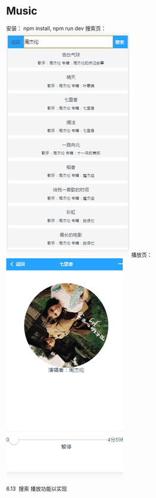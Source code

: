 # Music
安装：
npm install,
npm run dev
搜索页：
 ![image](https://github.com/w3313003/Music/raw/master/search.png)
播放页：
 ![image](https://github.com/w3313003/Music/raw/master/play.png)




6.13
  搜索 播放功能以实现
